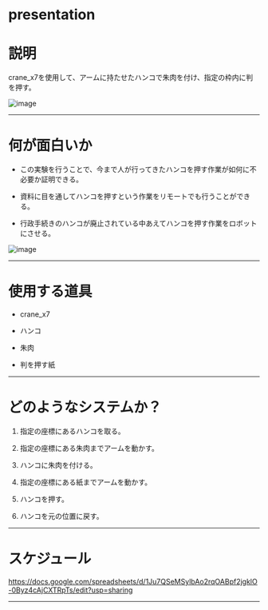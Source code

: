 # presentation

# 説明
 crane_x7を使用して、アームに持たせたハンコで朱肉を付け、指定の枠内に判を押す。
 
 ![image](https://user-images.githubusercontent.com/53420696/96375700-771bde80-11b5-11eb-9185-33d1afaa2ae9.png)
 
 ___

# 何が面白いか

- この実験を行うことで、今まで人が行ってきたハンコを押す作業が如何に不必要か証明できる。

- 資料に目を通してハンコを押すという作業をリモートでも行うことができる。

- 行政手続きのハンコが廃止されている中あえてハンコを押す作業をロボットにさせる。

![image](https://user-images.githubusercontent.com/53420696/96385182-30d27980-11cd-11eb-84d9-87e8924158f0.png)

___
 
# 使用する道具
 
- crane_x7
 
- ハンコ
    
- 朱肉
    
- 判を押す紙

___
 
# どのようなシステムか？

1. 指定の座標にあるハンコを取る。

1. 指定の座標にある朱肉までアームを動かす。

1. ハンコに朱肉を付ける。

1. 指定の座標にある紙までアームを動かす。

1. ハンコを押す。

1. ハンコを元の位置に戻す。
___

# スケジュール

 https://docs.google.com/spreadsheets/d/1Ju7QSeMSylbAo2rqOABpf2jgklO-0Byz4cAjCXTRpTs/edit?usp=sharing
 
 
 
 ___
